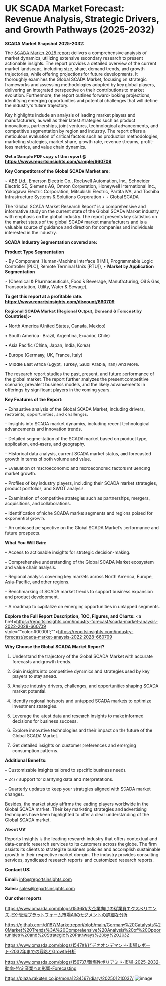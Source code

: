 # UK SCADA Market Forecast: Revenue Analysis, Strategic Drivers, and Growth Pathways (2025-2032)

<strong>SCADA Market Snapshot 2025-2032:</strong>

The <a href=https://www.reportsinsights.com/sample/660709>SCADA Market 2025 report</a> delivers a comprehensive analysis of market dynamics, utilizing extensive secondary research to present actionable insights. The report provides a detailed overview of the current market landscape, including size, share, demand trends, and growth trajectories, while offering projections for future developments. It thoroughly examines the Global SCADA Market, focusing on strategic frameworks and assessing methodologies adopted by key global players, delivering an integrated perspective on their contributions to market evolution. Furthermore, the report outlines forward-looking projections, identifying emerging opportunities and potential challenges that will define the industry's future trajectory.

Key highlights include an analysis of leading market players and manufacturers, as well as their latest strategies such as product innovations, partnerships, joint ventures, technological advancements, and competitive segmentation by region and industry. The report offers a meticulous evaluation of critical factors such as production methodologies, marketing strategies, market share, growth rate, revenue streams, profit-loss metrics, and value chain dynamics.

<strong>Get a Sample PDF copy of the report @ <a href=https://www.reportsinsights.com/sample/660709 style=color:#0000ff;>https://www.reportsinsights.com/sample/660709</a></strong>

<strong>Key Competitors of the Global SCADA Market are:</strong>

‣ ABB Ltd., Emerson Electric Co., Rockwell Automation, Inc., Schneider Electric SE, Siemens AG, Omron Corporation, Honeywell International Inc., Yokogawa Electric Corporation, Mitsubishi Electric, Partita IVA, and Toshiba Infrastructure Systems &amp; Solutions Corporation
‣ 
‣ Global SCADA

The ‘Global SCADA Market Research Report’ is a comprehensive and informative study on the current state of the Global SCADA Market industry with emphasis on the global industry. The report presents key statistics on the market status of the global SCADA market manufacturers and is a valuable source of guidance and direction for companies and individuals interested in the industry.

<strong>SCADA Industry Segmentation covered are:</strong>

<strong>Product Type Segmentation</strong>

‣ By Component (Human-Machine Interface [HMI], Programmable Logic Controller [PLC], Remote Terminal Units [RTU]),
‣ 
<strong>Market by Application Segmentation</strong>

‣ (Chemical & Pharmaceuticals, Food & Beverage, Manufacturing, Oil & Gas, Transportation, Utility, Water & Sewage),

<strong>To get this report at a profitable rate.: <a href=https://www.reportsinsights.com/discount/660709 style=color:#0000ff;>https://www.reportsinsights.com/discount/660709</a></strong>

<strong>Regional SCADA Market (Regional Output, Demand &amp; Forecast by Countries):-</strong>

• North America (United States, Canada, Mexico)

• South America ( Brazil, Argentina, Ecuador, Chile)

• Asia Pacific (China, Japan, India, Korea)

• Europe (Germany, UK, France, Italy)

• Middle East Africa (Egypt, Turkey, Saudi Arabia, Iran) And More.

The research report studies the past, present, and future performance of the global market. The report further analyzes the present competitive scenario, prevalent business models, and the likely advancements in offerings by significant players in the coming years.

<strong>Key Features of the Report:</strong>

– Exhaustive analysis of the Global SCADA Market, including drivers, restraints, opportunities, and challenges.

– Insights into SCADA market dynamics, including recent technological advancements and innovation trends.

– Detailed segmentation of the SCADA market based on product type, application, end-users, and geography.

– Historical data analysis, current SCADA market status, and forecasted growth in terms of both volume and value.

– Evaluation of macroeconomic and microeconomic factors influencing market growth.

– Profiles of key industry players, including their SCADA market strategies, product portfolios, and SWOT analysis.

– Examination of competitive strategies such as partnerships, mergers, acquisitions, and collaborations.

– Identification of niche SCADA market segments and regions poised for exponential growth.

– An unbiased perspective on the Global SCADA Market’s performance and future prospects.

<strong>What You Will Gain:</strong>

– Access to actionable insights for strategic decision-making.

– Comprehensive understanding of the Global SCADA Market ecosystem and value chain analysis.

– Regional analysis covering key markets across North America, Europe, Asia-Pacific, and other regions.

– Benchmarking of SCADA market trends to support business expansion and product development.

– A roadmap to capitalize on emerging opportunities in untapped segments.

<strong>Explore the Full Report Description, TOC, Figures, and Charts:</strong>
<a href=https://reportsinsights.com/industry-forecast/scada-market-anaysis-2022-2028-660709 style=""color:#0000ff;"">https://reportsinsights.com/industry-forecast/scada-market-anaysis-2022-2028-660709</a>

<strong>Why Choose the Global SCADA Market Report?</strong>

1. Understand the trajectory of the Global SCADA Market with accurate forecasts and growth trends.

2. Gain insights into competitive dynamics and strategies used by key players to stay ahead.

3. Analyze industry drivers, challenges, and opportunities shaping SCADA market potential.

4. Identify regional hotspots and untapped SCADA markets to optimize investment strategies.

5. Leverage the latest data and research insights to make informed decisions for business success.

6. Explore innovative technologies and their impact on the future of the Global SCADA Market.

7. Get detailed insights on customer preferences and emerging consumption patterns.

<strong>Additional Benefits:</strong>

– Customizable insights tailored to specific business needs.

– 24/7 support for clarifying data and interpretations.

– Quarterly updates to keep your strategies aligned with SCADA market changes.

Besides, the market study affirms the leading players worldwide in the Global SCADA market. Their key marketing strategies and advertising techniques have been highlighted to offer a clear understanding of the Global SCADA market.

<strong><strong>About US</strong>:</strong>

Reports Insights is the leading research industry that offers contextual and data-centric research services to its customers across the globe. The firm assists its clients to strategize business policies and accomplish sustainable growth in their respective market domain. The industry provides consulting services, syndicated research reports, and customized research reports.

<strong>Contact US:</strong>

<p class=><b>Email:</b> <a href=mailto:info@reportsinsights.com>info@reportsinsights.com</a></p>
<p class=><b>Sales:</b> <a href=mailto:sales@reportsinsights.com>sales@reportsinsights.com</a></p>

<strong>Our other reports</strong>

<a href=https://www.omaada.com/blogs/153651/大企業向けの従業員エクスペリエンス-EX-管理プラットフォーム市場Allのセグメントの詳細な分析>https://www.omaada.com/blogs/153651/大企業向けの従業員エクスペリエンス-EX-管理プラットフォーム市場Allのセグメントの詳細な分析</a>

<a href=https://github.com/di187/Marketreport/blob/main/Germany%20Catalysts%20Market%20Trends%3A%20Comprehensive%20Analysis%20of%20Opportunities%20and%20Strategic%20Pathways%20by%202032>https://github.com/di187/Marketreport/blob/main/Germany%20Catalysts%20Market%20Trends%3A%20Comprehensive%20Analysis%20of%20Opportunities%20and%20Strategic%20Pathways%20by%202032</a>

<a href=https://www.omaada.com/blogs/154701/ビデオオンデマンド-市場レポート-2032年までの戦略とGrowth分析>https://www.omaada.com/blogs/154701/ビデオオンデマンド-市場レポート-2032年までの戦略とGrowth分析</a>

<a href=https://www.omaada.com/blogs/156737/難燃性ポリアミド-市場-2025-2032-動向-特定産業への影響-Forecasting>https://www.omaada.com/blogs/156737/難燃性ポリアミド-市場-2025-2032-動向-特定産業への影響-Forecasting</a>

<a href=https://plaza.rakuten.co.jp/mona1234567/diary/202501210037/>https://plaza.rakuten.co.jp/mona1234567/diary/202501210037/</a>
![image](https://github.com/user-attachments/assets/455369ff-f09d-4e5e-809b-b84d61572fbd)

